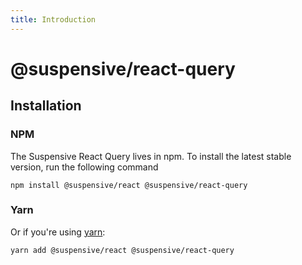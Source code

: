 ```yaml
---
title: Introduction
---
```


# @suspensive/react-query

## Installation

### NPM

The Suspensive React Query lives in npm. To install the latest stable version, run the following command

```shell
npm install @suspensive/react @suspensive/react-query
```

### Yarn

Or if you're using <a href="https://classic.yarnpkg.com/en/docs/install/" target="_blank">yarn</a>:

```shell
yarn add @suspensive/react @suspensive/react-query
```
